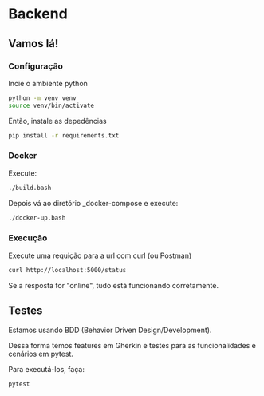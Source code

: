 # Backend

## Vamos lá!

### Configuração

Incie o ambiente python

```bash
python -m venv venv
source venv/bin/activate
```

Então, instale as depedências

```bash
pip install -r requirements.txt
```

### Docker

Execute:

```bash
./build.bash
```

Depois vá ao diretório \_docker-compose e execute:

```bash
./docker-up.bash
```

### Execução

Execute uma requição para a url com curl (ou Postman)

```bash
curl http://localhost:5000/status
```

Se a resposta for "online", tudo está funcionando corretamente.

## Testes

Estamos usando BDD (Behavior Driven Design/Development).

Dessa forma temos features em Gherkin e testes para as funcionalidades e cenários em pytest.

Para executá-los, faça:

```bash
pytest
```
